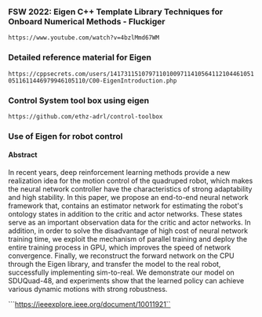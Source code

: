 ### FSW 2022: Eigen C++ Template Library Techniques for Onboard Numerical Methods - Fluckiger ###
```https://www.youtube.com/watch?v=4bzlMmd67WM```

### Detailed reference material for Eigen ###
```https://cppsecrets.com/users/141731151079711010097114105641121044610510511611446979946105110/C00-EigenIntroduction.php```

### Control System tool box using eigen ###
```https://github.com/ethz-adrl/control-toolbox```

### Use of Eigen for robot control ###
#### Abstract ####
In recent years, deep reinforcement learning methods provide a new realization idea for the motion control of the quadruped robot, which makes the neural network controller have the characteristics of strong adaptability and high stability. In this paper, we propose an end-to-end neural network framework that, contains an estimator network for estimating the robot's ontology states in addition to the critic and actor networks. These states serve as an important observation data for the critic and actor networks. In addition, in order to solve the disadvantage of high cost of neural network training time, we exploit the mechanism of parallel training and deploy the entire training process in GPU, which improves the speed of network convergence. Finally, we reconstruct the forward network on the CPU through the Eigen library, and transfer the model to the real robot, successfully implementing sim-to-real. We demonstrate our model on SDUQuad-48, and experiments show that the learned policy can achieve various dynamic motions with strong robustness.

```https://ieeexplore.ieee.org/document/10011921``

